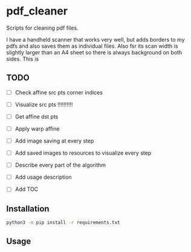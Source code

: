 # pdf_cleaner
Scripts for cleaning pdf files.

I have a handheld scanner that works very well, but adds borders to my pdfs and also saves them as individual files. Also fsr its scan width is slightly larger than an A4 sheet so there is always background on both sides.
This is 

## TODO
- [ ] Check affine src pts corner indices
- [ ] Visualize src pts !!!!!!!!!!
- [ ] Get affine dst pts
- [ ] Apply warp affine
- [ ] Add image saving at every step
- [ ] Add saved images to resources to visualize every step
- [ ] Describe every part of the algorithm
- [ ] Add usage description
- [ ] Add TOC


## Installation
```bash
python3 -m pip install -r requirements.txt
```

## Usage



